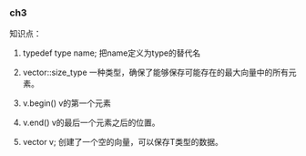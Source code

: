 ### ch3
知识点：
1. typedef type name; 把name定义为type的替代名

2. vector<T>::size_type 一种类型，确保了能够保存可能存在的最大向量中的所有元素。
3. v.begin() v的第一个元素
4. v.end() v的最后一个元素之后的位置。
5. vector<T> v; 创建了一个空的向量，可以保存T类型的数据。
